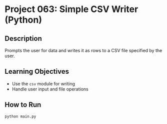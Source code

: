 # Project 063: Simple CSV Writer (Python)

## Description
Prompts the user for data and writes it as rows to a CSV file specified by the user.

## Learning Objectives
- Use the `csv` module for writing
- Handle user input and file operations

## How to Run
```
python main.py
```
